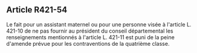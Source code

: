 ## Article R421-54

Le fait pour un assistant maternel ou pour une personne visée à l'article L. 421-10 de ne pas fournir au
président du conseil départemental les renseignements mentionnés à l'article L. 421-11 est puni de la peine
d'amende prévue pour les contraventions de la quatrième classe.


